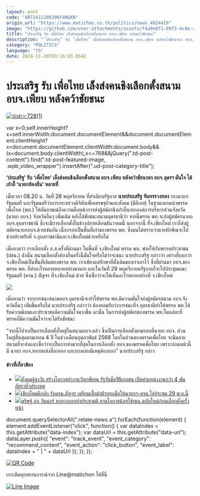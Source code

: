 ```yaml
---
layout: post
code: "ART2411280306F4NQXN"
origin_url: "https://www.matichon.co.th/politics/news_4924419"
image: "https://github.com/user-attachments/assets/f4a9e871-89f3-4c8e-a76d-5c50eee9ad34"
title: "ประเสริฐ รับ เพื่อไทย เล็งส่งคนชิงเลือกตั้งสนาม อบจ.เพียบ หลังคว้าชัยชนะ"
description: "‘ประเสริฐ’ รับ ‘เพื่อไทย’ เล็งส่งคนชิงเลือกตั้งสนาม อบจ.เพียบ หลังคว้าชัยนายก อบจ.อุดรฯ มั่นใจ ได้เก้าอี้ ‘นายกท้องถิ่น’ หลายที่"
category: "POLITICS"
language: "th"
date: 2024-11-28T03:16:03.854Z
---
```


# ประเสริฐ รับ เพื่อไทย เล็งส่งคนชิงเลือกตั้งสนาม อบจ.เพียบ หลังคว้าชัยชนะ

[![](https://www.matichon.co.th/wp-content/uploads/2024/11/ปกข่าว-7281-250.jpg "ปกข่าว-728(1)")](https://www.matichon.co.th/wp-content/uploads/2024/11/ปกข่าว-7281-250.jpg)

var x=0;self.innerHeight?x=self.innerWidth:document.documentElement&&document.documentElement.clientHeight?x=document.documentElement.clientWidth:document.body&&(x=document.body.clientWidth),x<=768&&jQuery(".td-post-content").find(".td-post-featured-image, .wpb\_video\_wrapper").insertAfter(".ud-post-category-title");

**‘ประเสริฐ’ รับ ‘เพื่อไทย’ เล็งส่งคนชิงเลือกตั้งสนาม อบจ.เพียบ หลังคว้าชัยนายก อบจ.อุดรฯ มั่นใจ ได้เก้าอี้ ‘นายกท้องถิ่น’ หลายที่**

เมื่อเวลา 08.20 น. วันที่ 28 พฤศจิกายน ที่ทำเนียบรัฐบาล **นายประเสริฐ จันทรรวงทอง** รองนายกรัฐมนตรี และรัฐมนตรีว่าการกระทรวงดิจิทัลเพื่อเศรษฐกิจและสังคม (ดีอีเอส) ในฐานะแกนนำพรรคเพื่อไทย (พท.) ให้สัมภาษณ์ถึงความคืบหน้าการส่งผู้สมัครชิงเก้าอี้นายกองค์การบริหารส่วนจังหวัด (นายก อบจ.) จังหวัดอื่นๆ เพิ่มเติม หลังได้ชัยชนะสนามอุดรธานีว่า จากนี้พรรค พท.จะส่งผู้สมัครนายกอบจ.อุบลราชธานี ซึ่งจะมีการเลือกตั้งในช่วงปลายเดือนธันวาคมนี้ นอกจากนี้ ที่จ.เชียงใหม่ เราก็ส่งผู้สมัครนายกอบจ.ด้วยเช่นกัน เนื่องจากเป็นพื้นที่เก่าของพรรค พท. ซึ่งตนไม่ทราบว่านายทักษิณจะไปช่วยปราศรัยที่ จ.อุบลราชธานีและจ.เชียงใหม่ด้วยหรือไม่

เมื่อถามว่า การเลือกตั้ง ส.ส.ครั้งที่ผ่านมา ในพื้นที่ จ.เชียงใหม่ พรรค พท. พ่ายให้กับพรรคประชาชน (ปชน.) ดังนั้น สนามเลือกตั้งท้องถิ่นครั้งนี้มั่นใจหรือไม่ว่าจะชนะ นายประเสริฐ กล่าวว่า อย่างที่บอกว่าจ.เชียงใหม่เป็นพื้นที่เดิมของพรรค พท. เราเพียงแต่รักษาที่ตั้งเดิมของเราเอาไว้ ซึ่งที่ผ่านมา อบจ.ของพรรค พท. ก็ทำอะไรหลายหลายอย่างมามาก และในวันที่ 29 พฤศจิกายนรัฐบาลก็จะไปประชุมคณะรัฐมนตรี (ครม.) สัญจร ที่จ.เชียงใหม่ ด้วย ซึ่งเชื่อว่าจะได้เห็นอะไรหลายอย่างที่ จ.เชียงใหม่

![](https://www.matichon.co.th/wp-content/uploads/2024/11/S__27222042-scaled.jpg)

เมื่อถามว่า จากการชนะสนามอบจ.อุดรธานีจะทำให้พรรค พท.มีความมั่นใจส่งผู้สมัครสนาม อบจ.จังหวัดอื่นๆ เพิ่มขึ้นหรือไม่ นายประเสริฐ กล่าวว่า ต้องยอมรับว่าการชนะที่จ.อุดรธานีทำให้พรรค พท.ได้รับความนิยมและประชาชนมีความมั่นใจมากขึ้น ฉะนั้น ในการส่งผู้สมัครของพรรค พท.ในแต่ละที่ พรรคก็มีความมั่นใจว่าจะได้รับชัยชนะ

“จากนี้ไปจะเป็นการเลือกตั้งใหญ่ในสนามอบจ.แล้ว ซึ่งเป็นการเลือกตั้งตามรอบที่นายก อบจ. ส่วนใหญ่สิ้นสุดตามเทอม 4 ปี ในช่วงเดือนกุมภาพันธ์ 2568 โดยในส่วนของพรรคเพื่อไทย จะมีหลายสนามที่จะส่งและเชื่อว่าจะเป็นการส่งมากที่สุดในการเลือกตั้ง อบจ.ของพรรคเพื่อไทย เพราะก่อนหน้านี้มี นายก อบจ.หลายแห่งที่ลาออก และบางแห่งมีเหตุต้องออก” นายประเสริฐ กล่าว

#### ข่าวที่เกี่ยวข้อง

*   [![](https://www.matichon.co.th/wp-content/uploads/2024/11/1-353.jpg)สังคมผู้สูงวัย สร้างโอกาสทำงานวัยเกษียณ รัฐจับมือ16เอกชน เปิดตำแหน่งงานกว่า 4 พันอัตราทั่วประเทศ](https://www.matichon.co.th/politics/news_4924426)
*   [![](https://www.matichon.co.th/wp-content/uploads/2024/11/d117.jpg)เชียงใหม่คึกคัก รับครม.สัญจร เตรียมเสื้อผ้าฝ้ายทอมือให้นายกฯ-ครม.ใส่ประชุม 29 พ.ย.นี้](https://www.matichon.co.th/politics/news_4924373)
*   [![](https://www.matichon.co.th/wp-content/uploads/2024/11/gvhp22-wed.jpg)พริษฐ์ ถก วันนอร์ หาทางออกทำประชามติ คาดโอกาสน้อยใช้รธน.ฉบับใหม่ก่อนเลือกตั้งครั้งหน้า](https://www.matichon.co.th/politics/news_4923954)

document.querySelectorAll(".relate-news a").forEach(function(element) { element.addEventListener("click", function() { var dataIndex = this.getAttribute("data-index"); var dataUrl = this.getAttribute("data-url"); dataLayer.push({ "event": "track\_event", "event\_category": "recommend\_content", "event\_action": "click\_button", "event\_label": dataIndex + " | " + dataUrl }); }); });

[![QR Code](https://www.matichon.co.th/wp-content/uploads/2023/07/wob1371z.jpg)](https://lin.ee/ht0nDxX)

เกาะติดทุกสถานการณ์จาก Line@matichon ได้ที่นี่

[![Line Image](https://www.matichon.co.th/wp-content/uploads/2023/07/th.png)](https://lin.ee/ht0nDxX)